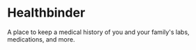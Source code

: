 # Healthbinder

A place to keep a medical history of you and your family's labs, medications, and more.
